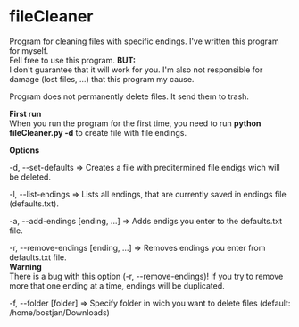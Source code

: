 # fileCleaner
Program for cleaning files with specific endings.
I've written this program for myself.<br>
Fell free to use this program.
<b>BUT:</b><br>
  I don't guarantee that it will work for you. I'm also not responsible for damage (lost files, ...) that this program my cause.

Program does not permanently delete files. It send them to trash.

<b>First run</b><br>
  When you run the program for the first time, you need to run <b>python fileCleaner.py -d</b> to create file with file endings.
 
<b>Options</b>

  -d, --set-defaults =>
          Creates a file with preditermined file endigs wich will be deleted.
          
  -l, --list-endings =>
          Lists all endings, that are currently saved in endings file (defaults.txt).

  -a, --add-endings [ending, ...] =>
          Adds endigs you enter to the defaults.txt file.
          
  -r, --remove-endings [ending, ...] =>
          Removes endings you enter from defaults.txt file.<br><b>Warning</b><br>
          There is a bug with this option (-r, --remove-endings)! If you try to remove more that one ending at a time, endings will be duplicated.
               
  -f, --folder [folder] =>
          Specify folder in wich you want to delete files (default: /home/bostjan/Downloads)
